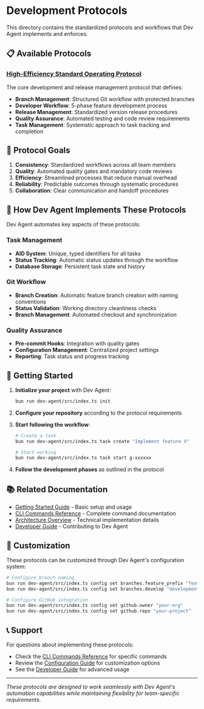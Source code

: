 # Development Protocols

This directory contains the standardized protocols and workflows that Dev Agent implements and enforces.

## 📋 Available Protocols

### [High-Efficiency Standard Operating Protocol](high-efficiency-sop.md)

The core development and release management protocol that defines:

- **Branch Management**: Structured Git workflow with protected branches
- **Developer Workflow**: 5-phase feature development process
- **Release Management**: Standardized version release procedures
- **Quality Assurance**: Automated testing and code review requirements
- **Task Management**: Systematic approach to task tracking and completion

## 🎯 Protocol Goals

1. **Consistency**: Standardized workflows across all team members
2. **Quality**: Automated quality gates and mandatory code reviews
3. **Efficiency**: Streamlined processes that reduce manual overhead
4. **Reliability**: Predictable outcomes through systematic procedures
5. **Collaboration**: Clear communication and handoff procedures

## 🔄 How Dev Agent Implements These Protocols

Dev Agent automates key aspects of these protocols:

### Task Management
- **AID System**: Unique, typed identifiers for all tasks
- **Status Tracking**: Automatic status updates through the workflow
- **Database Storage**: Persistent task state and history

### Git Workflow
- **Branch Creation**: Automatic feature branch creation with naming conventions
- **Status Validation**: Working directory cleanliness checks
- **Branch Management**: Automated checkout and synchronization

### Quality Assurance
- **Pre-commit Hooks**: Integration with quality gates
- **Configuration Management**: Centralized project settings
- **Reporting**: Task status and progress tracking

## 🚀 Getting Started

1. **Initialize your project** with Dev Agent:
   ```bash
   bun run dev-agent/src/index.ts init
   ```

2. **Configure your repository** according to the protocol requirements

3. **Start following the workflow**:
   ```bash
   # Create a task
   bun run dev-agent/src/index.ts task create "Implement feature X"
   
   # Start working
   bun run dev-agent/src/index.ts task start g-xxxxxx
   ```

4. **Follow the development phases** as outlined in the protocol

## 📚 Related Documentation

- [Getting Started Guide](../01-getting-started.md) - Basic setup and usage
- [CLI Commands Reference](../02-cli-commands.md) - Complete command documentation
- [Architecture Overview](../05-architecture.md) - Technical implementation details
- [Developer Guide](../04-developer-guide.md) - Contributing to Dev Agent

## 🔧 Customization

These protocols can be customized through Dev Agent's configuration system:

```bash
# Configure branch naming
bun run dev-agent/src/index.ts config set branches.feature_prefix "feat"
bun run dev-agent/src/index.ts config set branches.develop "development"

# Configure GitHub integration
bun run dev-agent/src/index.ts config set github.owner "your-org"
bun run dev-agent/src/index.ts config set github.repo "your-project"
```

## 📞 Support

For questions about implementing these protocols:

- Check the [CLI Commands Reference](../02-cli-commands.md) for specific commands
- Review the [Configuration Guide](../03-configuration.md) for customization options
- See the [Developer Guide](../04-developer-guide.md) for advanced usage

---

*These protocols are designed to work seamlessly with Dev Agent's automation capabilities while maintaining flexibility for team-specific requirements.*
